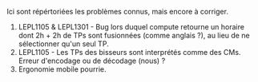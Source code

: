 Ici sont répértoriées les problèmes connus, mais encore à corriger.

1. LEPL1105 & LEPL1301 - Bug lors duquel compute retourne un horaire dont 2h + 2h de TPs sont fusionnées (comme anglais ?), au lieu de ne sélectionner qu'un seul TP.
2. LEPL1105 - Les TPs des bisseurs sont interprétés comme des CMs. Erreur d'encodage ou de décodage (nous) ?
3. Ergonomie mobile pourrie.

